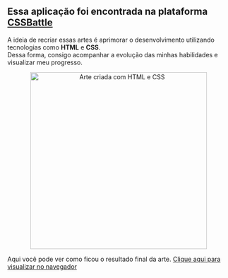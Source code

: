 ## Essa aplicação foi encontrada na plataforma [CSSBattle](https://cssbattle.dev)

A ideia de recriar essas artes é aprimorar o desenvolvimento utilizando tecnologias como **HTML** e **CSS**.  
Dessa forma, consigo acompanhar a evolução das minhas habilidades e visualizar meu progresso.

<p align="center">
  <img src="https://firebasestorage.googleapis.com/v0/b/cssbattleapp.appspot.com/o/user%2Fe6YbeBahWNPT7VpE2rE2p85byxa2%2Ftargets%2Ftarget_nH6qo0L.png?alt=media" alt="Arte criada com HTML e CSS" width="400">
</p>

Aqui você pode ver como ficou o resultado final da arte. 
[Clique aqui para visualizar no navegador](https://souzax007.github.io/Layout-com-HTML-e-CSS/)
